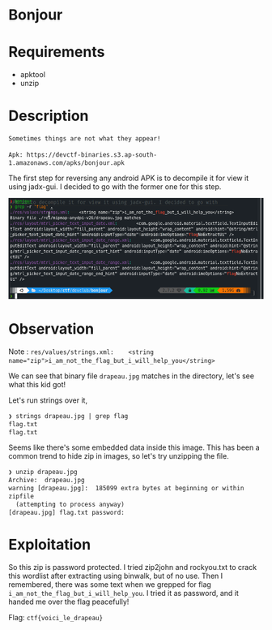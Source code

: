 # Bonjour

# Requirements

- apktool
- unzip

# Description

```
Sometimes things are not what they appear!

Apk: https://devctf-binaries.s3.ap-south-1.amazonaws.com/apks/bonjour.apk
```

The first step for reversing any android APK is to decompile it for view it using jadx-gui. I decided to go with the former one for this step.

![Grep](grep.png)

# Observation

Note : `res/values/strings.xml:    <string name="zip">i_am_not_the_flag_but_i_will_help_you</string>`

We can see that binary file `drapeau.jpg` matches in the directory, let's see what this kid got!

Let's run strings over it,

```
❯ strings drapeau.jpg | grep flag
flag.txt
flag.txt
```

Seems like there's some embedded data inside this image. This has been a common trend to hide zip in images, so let's try unzipping the file. 

```
❯ unzip drapeau.jpg 
Archive:  drapeau.jpg
warning [drapeau.jpg]:  185099 extra bytes at beginning or within zipfile
  (attempting to process anyway)
[drapeau.jpg] flag.txt password: 
```

# Exploitation

So this zip is password protected. I tried zip2john and rockyou.txt to crack this wordlist after extracting using binwalk, but of no use. Then I remembered, there was some text when we grepped for flag `i_am_not_the_flag_but_i_will_help_you`. I tried it as password, and it handed me over the flag peacefully!


Flag: ```ctf{voici_le_drapeau}```
